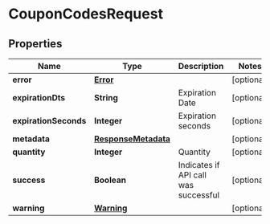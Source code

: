 

# CouponCodesRequest


## Properties

| Name | Type | Description | Notes |
|------------ | ------------- | ------------- | -------------|
|**error** | [**Error**](Error.md) |  |  [optional] |
|**expirationDts** | **String** | Expiration Date |  [optional] |
|**expirationSeconds** | **Integer** | Expiration seconds |  [optional] |
|**metadata** | [**ResponseMetadata**](ResponseMetadata.md) |  |  [optional] |
|**quantity** | **Integer** | Quantity |  [optional] |
|**success** | **Boolean** | Indicates if API call was successful |  [optional] |
|**warning** | [**Warning**](Warning.md) |  |  [optional] |



